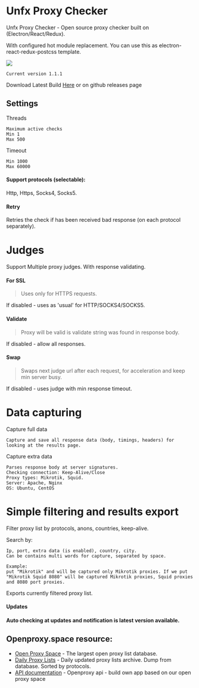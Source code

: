 # Unfx Proxy Checker
Unfx Proxy Checker - Open source proxy checker built on (Electron/React/Redux).

With configured hot module replacement. You can use this as electron-react-redux-postcss template.

![](https://github.com/assnctr/unfx-proxy-checker/blob/master/public/unfx.gif?raw=true)

```
Current version 1.1.1
```

Download Latest Build [Here](https://openproxy.space/software/proxy-checker) or on github releases page

## Settings
Threads
```
Maximum active checks
Min 1
Max 500
```
Timeout
```
Min 1000
Max 60000
```

#### Support protocols (selectable):
Http, Https, Socks4, Socks5.

#### Retry
Retries the check if has been received bad response (on each protocol separately).


# Judges
Support Multiple proxy judges. With response validating.

#### For SSL
> Uses only for HTTPS requests.

If disabled - uses as 'usual' for HTTP/SOCKS4/SOCKS5.

#### Validate
> Proxy will be valid is validate string was found in response body.

If disabled - allow all responses.

#### Swap
> Swaps next judge url after each request, for acceleration and keep min server busy.

If disabled - uses judge with min response timeout.


# Data capturing
Capture full data
```
Capture and save all response data (body, timings, headers) for looking at the results page.
```
Capture extra data
```
Parses response body at server signatures.
Checking connection: Keep-Alive/Close
Proxy types: Mikrotik, Squid.
Server: Apache, Nginx
OS: Ubuntu, CentOS
```

# Simple filtering and results export
Filter proxy list by protocols, anons, countries, keep-alive.

Search by:
```
Ip, port, extra data (is enabled), country, city.
Can be contains multi words for capture, separated by space.

Example:
put "Mikrotik" and will be captured only Mikrotik proxies. If we put "Mikrotik Squid 8080" will be captured Mikrotik proxies, Squid proxies and 8080 port proxies.
```

Exports currently filtered proxy list.

#### Updates
#### Auto checking at updates and notification is latest version available.

## Openproxy.space resource:
* [Open Proxy Space](https://openproxy.space) - The largest open proxy list database.
* [Daily Proxy Lists](https://openproxy.space/lists/) - Daily updated proxy lists archive. Dump from database. Sorted by protocols.
* [API documentation](https://openproxy.space/api) - Openproxy api - build own app based on our open proxy space